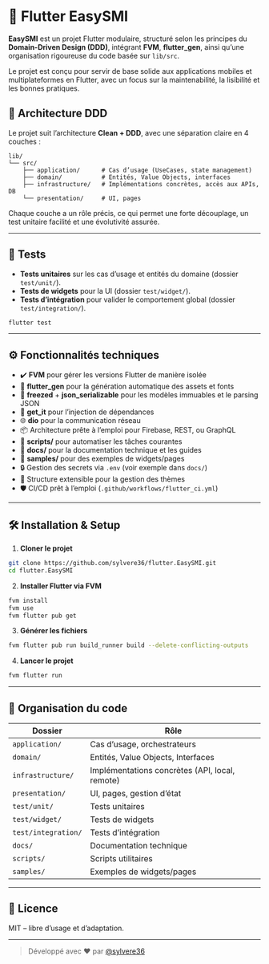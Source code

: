 # 🚀 Flutter EasySMI

**EasySMI** est un projet Flutter modulaire, structuré selon les principes du **Domain-Driven Design (DDD)**, intégrant **FVM**, **flutter_gen**, ainsi qu’une organisation rigoureuse du code basée sur `lib/src`.

Le projet est conçu pour servir de base solide aux applications mobiles et multiplateformes en Flutter, avec un focus sur la maintenabilité, la lisibilité et les bonnes pratiques.

## 🧱 Architecture DDD

Le projet suit l’architecture **Clean + DDD**, avec une séparation claire en 4 couches :

```
lib/
└── src/
    ├── application/      # Cas d’usage (UseCases, state management)
    ├── domain/           # Entités, Value Objects, interfaces
    ├── infrastructure/   # Implémentations concrètes, accès aux APIs, DB
    └── presentation/     # UI, pages
```

Chaque couche a un rôle précis, ce qui permet une forte découplage, un test unitaire facilité et une évolutivité assurée.

---

## 🧪 Tests

- **Tests unitaires** sur les cas d’usage et entités du domaine (dossier `test/unit/`).
- **Tests de widgets** pour la UI (dossier `test/widget/`).
- **Tests d’intégration** pour valider le comportement global (dossier `test/integration/`).

```bash
flutter test
```

---

## ⚙️ Fonctionnalités techniques

- ✔️ **FVM** pour gérer les versions Flutter de manière isolée
- 🎯 **flutter_gen** pour la génération automatique des assets et fonts
- 🔁 **freezed** + **json_serializable** pour les modèles immuables et le parsing JSON
- 🔗 **get_it** pour l’injection de dépendances
- 🌐 **dio** pour la communication réseau
- 📦 Architecture prête à l’emploi pour Firebase, REST, ou GraphQL
- 🧩 **scripts/** pour automatiser les tâches courantes
- 📝 **docs/** pour la documentation technique et les guides
- 🧪 **samples/** pour des exemples de widgets/pages
- 🔒 Gestion des secrets via `.env` (voir exemple dans `docs/`)
- 🎨 Structure extensible pour la gestion des thèmes
- 🛡️ CI/CD prêt à l’emploi (`.github/workflows/flutter_ci.yml`)

---

## 🛠️ Installation & Setup

1. **Cloner le projet**
```bash
git clone https://github.com/sylvere36/flutter.EasySMI.git
cd flutter.EasySMI
```

2. **Installer Flutter via FVM**
```bash
fvm install
fvm use
fvm flutter pub get
```

3. **Générer les fichiers**
```bash
fvm flutter pub run build_runner build --delete-conflicting-outputs
```

4. **Lancer le projet**
```bash
fvm flutter run
```

---

## 📁 Organisation du code

| Dossier             | Rôle |
|---------------------|------|
| `application/`      | Cas d’usage, orchestrateurs |
| `domain/`           | Entités, Value Objects, Interfaces |
| `infrastructure/`   | Implémentations concrètes (API, local, remote) |
| `presentation/`     | UI, pages, gestion d’état |
| `test/unit/`        | Tests unitaires |
| `test/widget/`      | Tests de widgets |
| `test/integration/` | Tests d’intégration |
| `docs/`             | Documentation technique |
| `scripts/`          | Scripts utilitaires |
| `samples/`          | Exemples de widgets/pages |

---

## 📄 Licence

MIT – libre d’usage et d’adaptation.

---

> Développé avec ❤️ par [@sylvere36](https://github.com/sylvere36)